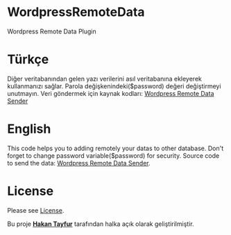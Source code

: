# WordpressRemoteData
Wordpress Remote Data Plugin

# Türkçe
Diğer veritabanından gelen yazı verilerini asıl veritabanına ekleyerek kullanmanızı sağlar. Parola değişkenindeki($password) değeri değiştirmeyi unutmayın.
Veri göndermek için kaynak kodları: [Wordpress Remote Data Sender](https://github.com/htayfur/WordpressRemoteDataSender)

# English
This code helps you to adding remotely your datas to other database. Don't forget to change password variable($password) for security.
Source code to send the data: [Wordpress Remote Data Sender](https://github.com/htayfur/WordpressRemoteDataSender).

# License
Please see [License](https://github.com/htayfur/WordpressRemoteData/blob/master/LICENSE).

Bu proje **[Hakan Tayfur](http://htayfur.com)** tarafından halka açık olarak geliştirilmiştir.

